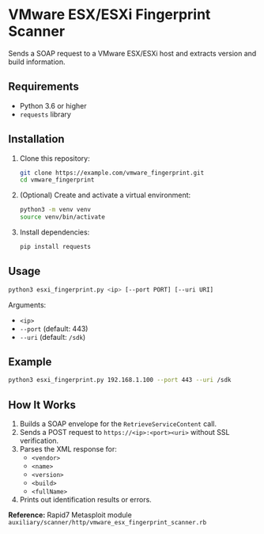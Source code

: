 # VMware ESX/ESXi Fingerprint Scanner

Sends a SOAP request to a VMware ESX/ESXi host and extracts version and build information.

## Requirements

- Python 3.6 or higher  
- `requests` library  

## Installation

1. Clone this repository:
   ```bash
   git clone https://example.com/vmware_fingerprint.git
   cd vmware_fingerprint
   ```
2. (Optional) Create and activate a virtual environment:
   ```bash
   python3 -m venv venv
   source venv/bin/activate
   ```
3. Install dependencies:
   ```bash
   pip install requests
   ```

## Usage

```bash
python3 esxi_fingerprint.py <ip> [--port PORT] [--uri URI]
```

Arguments:

- `<ip>`  
- `--port` (default: 443)  
- `--uri` (default: `/sdk`)  

## Example

```bash
python3 esxi_fingerprint.py 192.168.1.100 --port 443 --uri /sdk
```

## How It Works

1. Builds a SOAP envelope for the `RetrieveServiceContent` call.  
2. Sends a POST request to `https://<ip>:<port><uri>` without SSL verification.  
3. Parses the XML response for:
   - `<vendor>`  
   - `<name>`  
   - `<version>`  
   - `<build>`  
   - `<fullName>`  
4. Prints out identification results or errors.

**Reference:** Rapid7 Metasploit module `auxiliary/scanner/http/vmware_esx_fingerprint_scanner.rb`
